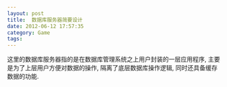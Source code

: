 ```yaml
---
layout: post
title:  数据库服务器简要设计
date: 2012-06-12 17:57:35
category: Game
tags: 
---
```



这里的数据库服务器指的是在数据库管理系统之上用户封装的一层应用程序, 主要是为了上层用户方便对数据的操作, 隔离了底层数据库操作逻辑, 同时还具备缓存
数据的功能.

